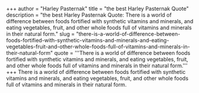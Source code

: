 +++
author = "Harley Pasternak"
title = "the best Harley Pasternak Quote"
description = "the best Harley Pasternak Quote: There is a world of difference between foods fortified with synthetic vitamins and minerals, and eating vegetables, fruit, and other whole foods full of vitamins and minerals in their natural form."
slug = "there-is-a-world-of-difference-between-foods-fortified-with-synthetic-vitamins-and-minerals-and-eating-vegetables-fruit-and-other-whole-foods-full-of-vitamins-and-minerals-in-their-natural-form"
quote = '''There is a world of difference between foods fortified with synthetic vitamins and minerals, and eating vegetables, fruit, and other whole foods full of vitamins and minerals in their natural form.'''
+++
There is a world of difference between foods fortified with synthetic vitamins and minerals, and eating vegetables, fruit, and other whole foods full of vitamins and minerals in their natural form.
